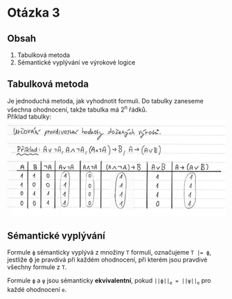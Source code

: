 # Otázka 3
## Obsah
1. Tabulková metoda
2. Sémantické vyplývání ve výrokové logice

## Tabulková metoda
Je jednoduchá metoda, jak vyhodnotit formuli.
Do tabulky zaneseme všechna ohodnocení, takže tabulka má 2<sup>n</sup> řádků.<br>
Příklad tabulky:
![](sourcefiles/table.jpg)

## Sémantické vyplývání
Formule `ϕ` sémanticky vyplývá z množiny `T` formulí, označujeme `T |= ϕ`, jestliže ϕ je pravdivá při každém ohodnocení, při kterém jsou pravdivé všechny formule z `T`.

Formule `ϕ` a `ψ` jsou sémanticky **ekvivalentní**, pokud `||ϕ||`<sub>`e`</sub>` = ||ψ||`<sub>`e`</sub> pro každé ohodnocení `e`.
